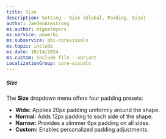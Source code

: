 ```yaml
---
title: Size
description: Setting - Size (Global, Padding, Size)
author: JaedenArmstrong
ms.author: miguelmyers
ms.service: powerbi
ms.subservice: pbi-corevisuals
ms.topic: include
ms.date: 10/14/2024
ms.custom: include file - variant
LocalizationGroup: core-visuals
---
```

##### Size

The **Size** dropdown menu offers four padding presets:

- **Wide:** Applies 20px padding uniformly around the shape.
- **Normal:** Adds 12px padding to each side of the shape.
- **Narrow:** Provides a slimmer 6px padding on all sides.
- **Custom:** Enables personalized padding adjustments.
